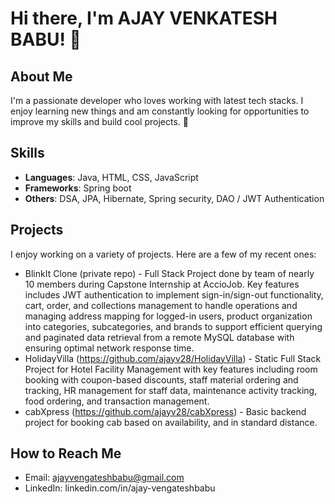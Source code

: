 # Hi there, I'm AJAY VENKATESH BABU! 👋

## About Me
I'm a passionate developer who loves working with latest tech stacks. I enjoy learning new things and am constantly looking for opportunities to improve my skills and build cool projects. 🚀

## Skills
- **Languages**: Java, HTML, CSS, JavaScript
- **Frameworks**: Spring boot
- **Others**: DSA, JPA, Hibernate, Spring security, DAO / JWT Authentication

## Projects
I enjoy working on a variety of projects. Here are a few of my recent ones:
- BlinkIt Clone (private repo) - Full Stack Project done by team of nearly 10 members during Capstone Internship at AccioJob. Key features includes JWT authentication to implement sign-in/sign-out functionality, cart, order, and collections management to handle operations and managing address mapping for logged-in users, product organization into categories, subcategories, and brands to support efficient querying and paginated data retrieval from a remote MySQL database with ensuring optimal network response time.
- HolidayVilla (https://github.com/ajayv28/HolidayVilla) - Static Full Stack Project for Hotel Facility Management with key features including room booking with coupon-based discounts, staff material ordering and tracking, HR management for staff data, maintenance activity tracking, food ordering, and transaction management.
- cabXpress (https://github.com/ajayv28/cabXpress) - Basic backend project for booking cab based on availability, and in standard distance.

## How to Reach Me
- Email: ajayvengateshbabu@gmail.com
- LinkedIn: linkedin.com/in/ajay-vengateshbabu

